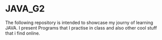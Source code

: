 # JAVA_G2

The following repository is intended to showcase my journy of learning JAVA. I present Programs that I practise in class and also other cool stuff that i find online.
